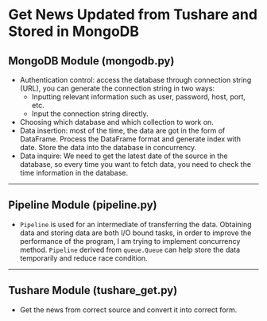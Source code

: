 # Get News Updated from Tushare and Stored in MongoDB

## MongoDB Module (mongodb.py)

- Authentication control: access the database through connection string (URL), you can generate the connection string in two ways:
  - Inputting relevant information such as user, password, host, port, etc.
  - Input the connection string directly.
- Choosing which database and which collection to work on.
- Data insertion: most of the time, the data are got in the form of DataFrame. Process the DataFrame format and generate index with date. Store the data into the database in concurrency.
- Data inquire: We need to get the latest date of the source in the database, so every time you want to fetch data, you need to check the time information in the database.

---

## Pipeline Module (pipeline.py)

- ```Pipeline``` is used for an intermediate of transferring the data. Obtaining data and storing data are both I/O bound tasks, in order to improve the performance of the program, I am trying to implement concurrency method. ```Pipeline``` derived from ```queue.Queue``` can help store the data temporarily and reduce race condition.

---

## Tushare Module (tushare_get.py)

- Get the news from correct source and convert it into correct form.

